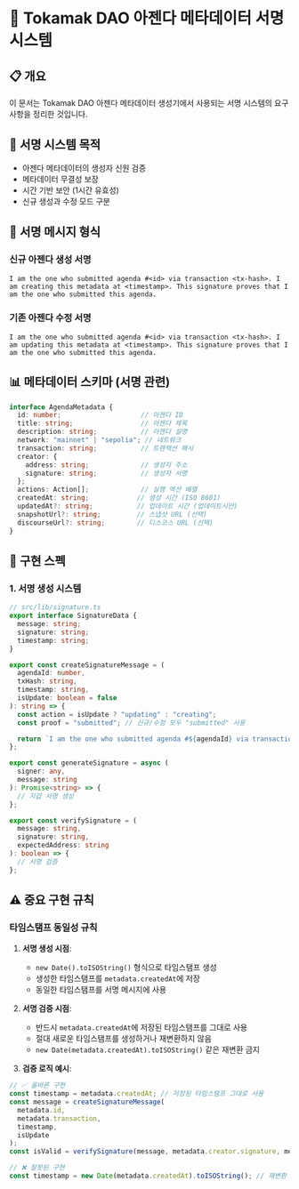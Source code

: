 # 🔐 Tokamak DAO 아젠다 메타데이터 서명 시스템

## 📋 개요

이 문서는 Tokamak DAO 아젠다 메타데이터 생성기에서 사용되는 서명 시스템의 요구사항을 정리한 것입니다.

## 🎯 서명 시스템 목적

- 아젠다 메타데이터의 생성자 신원 검증
- 메타데이터 무결성 보장
- 시간 기반 보안 (1시간 유효성)
- 신규 생성과 수정 모드 구분

## 📝 서명 메시지 형식

### 신규 아젠다 생성 서명
```
I am the one who submitted agenda #<id> via transaction <tx-hash>. I am creating this metadata at <timestamp>. This signature proves that I am the one who submitted this agenda.
```

### 기존 아젠다 수정 서명
```
I am the one who submitted agenda #<id> via transaction <tx-hash>. I am updating this metadata at <timestamp>. This signature proves that I am the one who submitted this agenda.
```

## 📊 메타데이터 스키마 (서명 관련)

```typescript
interface AgendaMetadata {
  id: number;                    // 아젠다 ID
  title: string;                 // 아젠다 제목
  description: string;           // 아젠다 설명
  network: "mainnet" | "sepolia"; // 네트워크
  transaction: string;           // 트랜잭션 해시
  creator: {
    address: string;             // 생성자 주소
    signature: string;           // 생성자 서명
  };
  actions: Action[];             // 실행 액션 배열
  createdAt: string;            // 생성 시간 (ISO 8601)
  updatedAt?: string;           // 업데이트 시간 (업데이트시만)
  snapshotUrl?: string;         // 스냅샷 URL (선택)
  discourseUrl?: string;        // 디스코스 URL (선택)
}
```

## 🔧 구현 스펙

### 1. 서명 생성 시스템

```typescript
// src/lib/signature.ts
export interface SignatureData {
  message: string;
  signature: string;
  timestamp: string;
}

export const createSignatureMessage = (
  agendaId: number,
  txHash: string,
  timestamp: string,
  isUpdate: boolean = false
): string => {
  const action = isUpdate ? "updating" : "creating";
  const proof = "submitted"; // 신규/수정 모두 "submitted" 사용

  return `I am the one who submitted agenda #${agendaId} via transaction ${txHash}. I am ${action} this metadata at ${timestamp}. This signature proves that I am the one who ${proof} this agenda.`;
};

export const generateSignature = async (
  signer: any,
  message: string
): Promise<string> => {
  // 지갑 서명 생성
};

export const verifySignature = (
  message: string,
  signature: string,
  expectedAddress: string
): boolean => {
  // 서명 검증
};
```

## ⚠️ 중요 구현 규칙

### 타임스탬프 동일성 규칙
1. **서명 생성 시점**: 
   - `new Date().toISOString()` 형식으로 타임스탬프 생성
   - 생성한 타임스탬프를 `metadata.createdAt`에 저장
   - 동일한 타임스탬프를 서명 메시지에 사용

2. **서명 검증 시점**: 
   - 반드시 `metadata.createdAt`에 저장된 타임스탬프를 그대로 사용
   - 절대 새로운 타임스탬프를 생성하거나 재변환하지 않음
   - `new Date(metadata.createdAt).toISOString()` 같은 재변환 금지

3. **검증 로직 예시**:
```typescript
// ✅ 올바른 구현
const timestamp = metadata.createdAt; // 저장된 타임스탬프 그대로 사용
const message = createSignatureMessage(
  metadata.id,
  metadata.transaction,
  timestamp,
  isUpdate
);
const isValid = verifySignature(message, metadata.creator.signature, metadata.creator.address);

// ❌ 잘못된 구현
const timestamp = new Date(metadata.createdAt).toISOString(); // 재변환 금지!
```
